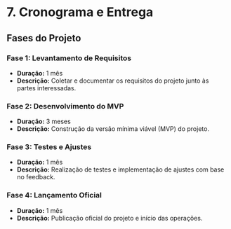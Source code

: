 # 7. Cronograma e Entrega

## Fases do Projeto

### Fase 1: Levantamento de Requisitos
- **Duração:** 1 mês  
- **Descrição:** Coletar e documentar os requisitos do projeto junto às partes interessadas.

### Fase 2: Desenvolvimento do MVP
- **Duração:** 3 meses  
- **Descrição:** Construção da versão mínima viável (MVP) do projeto.

### Fase 3: Testes e Ajustes
- **Duração:** 1 mês  
- **Descrição:** Realização de testes e implementação de ajustes com base no feedback.

### Fase 4: Lançamento Oficial
- **Duração:** 1 mês  
- **Descrição:** Publicação oficial do projeto e início das operações.
